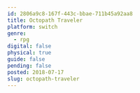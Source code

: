 ```yaml
---
id: 2806a9c8-167f-443c-bbae-711b45a92aa8
title: Octopath Traveler
platform: switch
genre:
  - rpg
digital: false
physical: true
guide: false
pending: false
posted: 2018-07-17
slug: octopath-traveler
---
```

